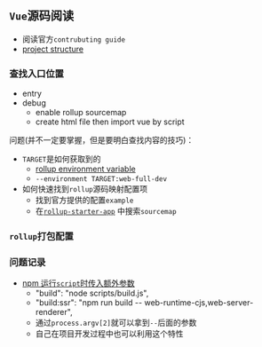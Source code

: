 ## `Vue`源码阅读

* 阅读官方`contrubuting guide`
* [project structure](https://github.com/vuejs/vue/blob/dev/.github/CONTRIBUTING.md#project-structure)

### 查找入口位置

* entry
* debug
  * enable rollup sourcemap
  * create html file then import vue by script

问题(并不一定要掌握，但是要明白查找内容的技巧)：

* `TARGET`是如何获取到的
  * [rollup environment variable](https://rollupjs.org/guide/en/#--environment-values)
  * `--environment TARGET:web-full-dev`
* 如何快速找到`rollup`源码映射配置项
  * 找到官方提供的配置`example`
  * 在[`rollup-starter-app`](https://github.com/rollup/rollup-starter-app) 中搜索`sourcemap`

### `rollup`打包配置

### 问题记录

* [npm 运行`script`时传入额外参数](https://docs.npmjs.com/cli/v6/commands/npm-run-script)
  * "build": "node scripts/build.js",
  * "build:ssr": "npm run build -- web-runtime-cjs,web-server-renderer",
  * 通过`process.argv[2]`就可以拿到`--`后面的参数
  * 自己在项目开发过程中也可以利用这个特性
